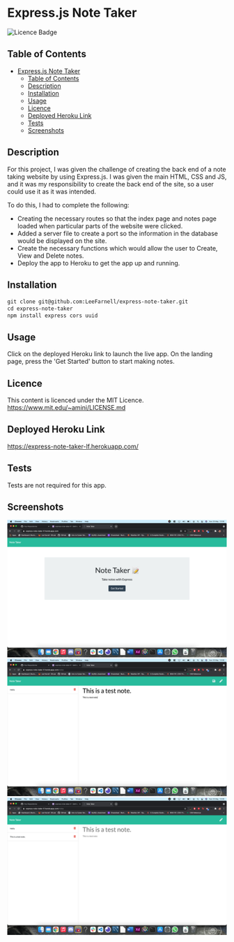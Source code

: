 # Express.js Note Taker

![Licence Badge](https://img.shields.io/badge/licence-MIT-green)

## Table of Contents

- [Express.js Note Taker](#expressjs-note-taker)
  - [Table of Contents](#table-of-contents)
  - [Description](#description)
  - [Installation](#installation)
  - [Usage](#usage)
  - [Licence](#licence)
  - [Deployed Heroku Link](#deployed-heroku-link)
  - [Tests](#tests)
  - [Screenshots](#screenshots)

## Description

For this project, I was given the challenge of creating the back end of a note taking website by using Express.js. I was given the main HTML, CSS and JS, and it was my responsibility to create the back end of the site, so a user could use it as it was intended.

To do this, I had to complete the following:

- Creating the necessary routes so that the index page and notes page loaded when particular parts of the website were clicked.
- Added a server file to create a port so the information in the database would be displayed on the site.
- Create the necessary functions which would allow the user to Create, View and Delete notes.
- Deploy the app to Heroku to get the app up and running.

## Installation

```
git clone git@github.com:LeeFarnell/express-note-taker.git
cd express-note-taker
npm install express cors uuid
```

## Usage

Click on the deployed Heroku link to launch the live app. On the landing page, press the 'Get Started' button to start making notes.

## Licence

This content is licenced under the MIT Licence.
https://www.mit.edu/~amini/LICENSE.md

## Deployed Heroku Link

https://express-note-taker-lf.herokuapp.com/

## Tests

Tests are not required for this app.

## Screenshots

![screenshot1](./public/assets/images/express-note-taker-1.png)
![screenshot2](./public/assets/images/express-note-taker-2.png)
![screenshot3](./public/assets/images/express-note-taker-3.png)
